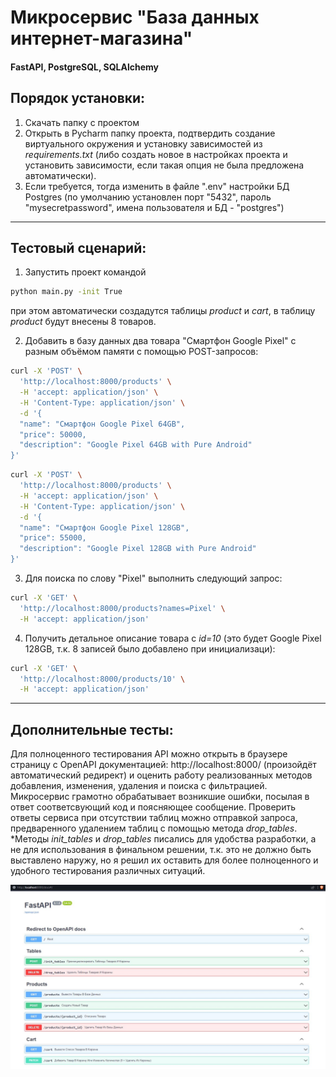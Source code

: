 # Микросервис "База данных интернет-магазина"

#### FastAPI, PostgreSQL, SQLAlchemy
## Порядок установки:

1. Скачать папку с проектом
2. Открыть в Pycharm папку проекта, подтвердить создание виртуального окружения и установку зависимостей из *requirements.txt* (либо создать новое в настройках проекта и установить зависимости, если такая опция не была предложена автоматически).
3. Если требуется, тогда изменить в файле ".env" настройки БД Postgres (по умолчанию установлен порт "5432", пароль "mysecretpassword", имена пользователя и БД - "postgres")

___

## Тестовый сценарий:

1. Запустить проект командой 
```sh
python main.py -init True
```
при этом автоматически создадутся таблицы *product* и *cart*, в таблицу *product* будут внесены 8 товаров.

2. Добавить в базу данных два товара "Смартфон Google Pixel" с разным объёмом памяти с помощью POST-запросов:
```sh
curl -X 'POST' \
  'http://localhost:8000/products' \
  -H 'accept: application/json' \
  -H 'Content-Type: application/json' \
  -d '{
  "name": "Смартфон Google Pixel 64GB",
  "price": 50000,
  "description": "Google Pixel 64GB with Pure Android"
}'
```
```sh
curl -X 'POST' \
  'http://localhost:8000/products' \
  -H 'accept: application/json' \
  -H 'Content-Type: application/json' \
  -d '{
  "name": "Смартфон Google Pixel 128GB",
  "price": 55000,
  "description": "Google Pixel 128GB with Pure Android"
}'
```

3. Для поиска по слову "Pixel" выполнить следующий запрос:
```sh
curl -X 'GET' \
  'http://localhost:8000/products?names=Pixel' \
  -H 'accept: application/json'
```

4. Получить детальное описание товара с *id=10* (это будет Google Pixel 128GB, т.к. 8 записей было добавлено при инициализаци):
```sh
curl -X 'GET' \
  'http://localhost:8000/products/10' \
  -H 'accept: application/json'
```



___

## Дополнительные тесты:
Для полноценного тестирования API можно открыть в браузере страницу с OpenAPI документацией: http://localhost:8000/ (произойдёт автоматический редирект) и оценить работу реализованных методов добавления, изменения, удаления и поиска с фильтрацией.
Микросервис грамотно обрабатывает возникшие ошибки, посылая в ответ соответсвующий код и поясняющее сообщение. 
Проверить ответы сервиса при отсутствии таблиц можно отправкой запроса, предваренного удалением таблиц с помощью метода *drop_tables*.  
\*Методы *init_tables* и *drop_tables* писались для удобства разработки, а не для использования в финальном решении, т.к. это не должно быть выставлено наружу, но я решил их оставить для более полноценного и удобного тестирования различных ситуаций.

![](/images/API_docs.JPG)
